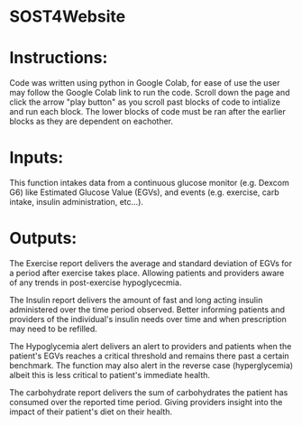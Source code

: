 # SOST4Website

# Instructions:

Code was written using python in Google Colab, for ease of use the user may follow the Google Colab link to run the code. Scroll down the page and click the arrow "play button" as you scroll past blocks of code to intialize and run each block. The lower blocks of code must be ran after the earlier blocks as they are dependent on eachother.

# Inputs:

This function intakes data from a continuous glucose monitor (e.g. Dexcom G6) like Estimated Glucose Value (EGVs), and events (e.g. exercise, carb intake, insulin administration, etc...).

# Outputs:

The Exercise report delivers the average and standard deviation of EGVs for a period after exercise takes place. Allowing patients and providers aware of any trends in post-exercise hypoglycecmia.

The Insulin report delivers the amount of fast and long acting insulin administered over the time period observed. Better informing patients and providers of the individual's insulin needs over time and when prescription may need to be refilled.

The Hypoglycemia alert delivers an alert to providers and patients when the patient's EGVs reaches a critical threshold and remains there past a certain benchmark. The function may also alert in the reverse case (hyperglycemia) albeit this is less critical to patient's immediate health.

The carbohydrate report delivers the sum of carbohydrates the patient has consumed over the reported time period. Giving providers  insight into the impact of their patient's diet on their health.
